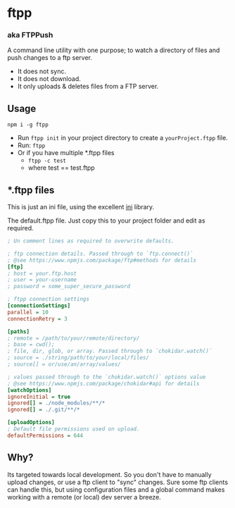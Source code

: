 # ftpp

### aka FTPPush

A command line utility with one purpose; to watch a directory of files and push changes to a ftp server.

* It does not sync.
* It does not download.
* It only uploads & deletes files from a FTP server.

## Usage 
`npm i -g ftpp`
 * Run `ftpp init` in your project directory to create a `yourProject.ftpp` file.
 * Run: `ftpp`
 * Or if you have multiple *.ftpp files
    * `ftpp -c test`
    * where test == test.ftpp

## *.ftpp files
This is just an ini file, using the excellent [ini](https://www.npmjs.com/package/ini) library.

The default.ftpp file. Just copy this to your project folder and edit as required.

```ini
; Un comment lines as required to overwrite defaults.

; ftp connection details. Passed through to `ftp.connect()`
; @see https://www.npmjs.com/package/ftp#methods for details
[ftp]
; host = your.ftp.host
; user = your-username
; password = some_super_secure_password

; ftpp connection settings
[connectionSettings]
parallel = 10
connectionRetry = 3

[paths]
; remote = /path/to/your/remote/directory/
; base = cwd();
; file, dir, glob, or array. Passed through to `chokidar.watch()`
; source = ./string/path/to/your/local/files/
; source[] = or/use/an/array/values/

; values passed through to the `chokidar.watch()` options value
; @see https://www.npmjs.com/package/chokidar#api for details
[watchOptions]
ignoreInitial = true
ignored[] = ./node_modules/**/*
ignored[] = ./.git/**/*

[uploadOptions]
; Default file permissions used on upload.
defaultPermissions = 644
```

## Why?
Its targeted towards local development. So you don't have to manually upload changes, or use a ftp client to "sync" changes. Sure some ftp clients can handle this, but using configuration files and a global command makes working with a remote (or local) dev server a breeze.
